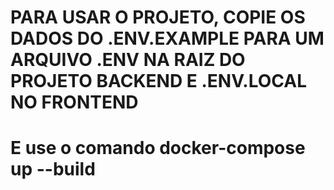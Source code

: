 # PARA USAR O PROJETO, COPIE OS DADOS DO .ENV.EXAMPLE PARA UM ARQUIVO .ENV NA RAIZ DO PROJETO BACKEND E .ENV.LOCAL NO FRONTEND

# E use o comando docker-compose up --build